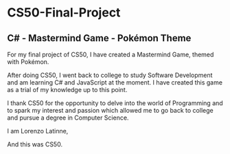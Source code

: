 # CS50-Final-Project

## C# - Mastermind Game - Pokémon Theme

For my final project of CS50, I have created a Mastermind Game, themed with Pokémon.

After doing CS50, I went back to college to study Software Development and am learning C# and JavaScript at the moment.
I have created this game as a trial of my knowledge up to this point.

I thank CS50 for the opportunity to delve into the world of Programming and to spark my interest and passion which allowed me to go back to college and
pursue a degree in Computer Science.

I am Lorenzo Latinne,

And this was CS50.
